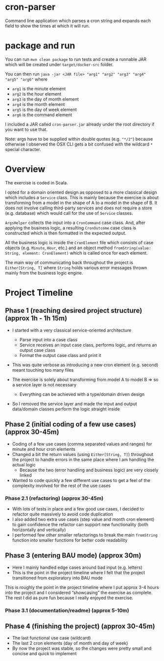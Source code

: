 # cron-parser

Command line application which parses a cron string and expands each field to show the times at which it will run.



# package and run

You can run `mvn clean package` to run tests and create a runnable JAR which will be created under `target/docker-src` folder.

You can then run `java -jar <JAR file> "arg1" "arg2" "arg3" "arg4" "arg5" "arg6"` where

- `arg1` is the minute element
- `arg2` is the hour element
- `arg3` is the day of month element
- `arg4` is the month element
- `arg5` is the day of week element
- `arg6` is the command element

I included a JAR called `cron-parser.jar` already under the root directory if you want to use that.

Note: args have to be supplied within double quotes (e.g. `"*/2"`) because otherwise I observed the OSX CLI gets a bit confused with the wildcard `*` special character.

# Overview

The exercise is coded in Scala.

I opted for a domain oriented design as opposed to a more classical design which includes a `Service` class.
This is mainly because the exercise is about transforming from a model in the shape of A to a model in the shape of B.
It does not involve calling third-party services and does not require a store (e.g. database) which would call for the use of `Service` classes.

`ArgsHelper` collects the input into a `CronCommand` case class. And, after applying the business logic, a resulting `CronOutcome` case class is constructed which is then formatted in the expected output.

All the business logic is inside the `CronElement` file which consists of case objects (e.g. `Minute`, `Hour`, etc.) and an object method `fromString(value: String, element: CronElement)` which is called once for each element.

The main way of communicating back throughout the project is `Either[String, T]` where `String` holds various error messages thrown mainly from the business logic engine.



# Project Timeline


## Phase 1 (reaching desired project structure) (approx 1h - 1h 15m)

- I started with a very classical service-oriented architecture
	- Parse input into a case class
	- Service receives an input case class, performs logic, and returns an output case class
	- Format the output case class and print it

- This was quite verbose as introducing a new cron element (e.g. second) meant touching too many files

- The exercise is solely about transforming from model A to model B => so a service layer is not necessary
	- Everything can be achieved with a type/domain driven design

- So I removed the service layer and made the input and output data/domain classes perform the logic straight inside


## Phase 2 (initial coding of a few use cases) (approx 30-45m)

- Coding of a few use cases (comma separated values and ranges) for minute and hour cron elements
- Changed a bit the return values (using `Either[String, T]`) throughout the project to handle errors in the same place where I am handling the actual logic
    - Because the two (error handling and business logic) are very closely linked
- Wanted to code quickly a few different use cases to get a feel of the complexity involved for the rest of the use cases


### Phase 2.1 (refactoring) (approx 30-45m)

- With lots of tests in place and a few good use cases, I decided to refactor quite massively to avoid code duplication
- I also added two extra use cases (step value and month cron element) to gain confidence the refactor can support new functionality (both horizontally and vertically)
- I performed few other smaller refactorings to break the main `fromString` function into smaller functions for better code readability


## Phase 3 (entering BAU mode) (approx 30m)

- Here I mainly handled edge cases around bad input (e.g. letters) 
- This is the point in the project timeline where I felt that the project transitioned from exploratory into BAU mode


This is roughly the point in the project timeline where I put approx 3-4 hours into the project and I considered “showcasing” the exercise as complete.
The rest I did as pure fun because I really enjoyed the exercise.


### Phase 3.1 (documentation/readme) (approx 5-10m)


## Phase 4 (finishing the project) (approx 30-45m)

- The last functional use case (wildcard)
- The last 2 cron elements (day of month and day of week)
- By now the project was stable, so the changes were pretty small and concise and quick to implement